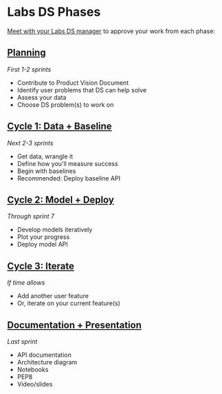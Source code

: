 # Labs DS Phases

[Meet with your Labs DS manager](https://calendly.com/ryan-herr) to approve your work from each phase:

## [Planning](planning.md)
_First 1-2 sprints_

- Contribute to Product Vision Document
- Identify user problems that DS can help solve
- Assess your data
- Choose DS problem(s) to work on

## [Cycle 1: Data + Baseline](cycle1.md)
_Next 2-3 sprints_

- Get data, wrangle it
- Define how you'll measure success
- Begin with baselines
- Recommended: Deploy baseline API

## [Cycle 2: Model + Deploy](cycle2.md)
_Through sprint 7_

- Develop models iteratively
- Plot your progress
- Deploy model API

## [Cycle 3: Iterate](cycle3.md)
_If time allows_

- Add another user feature
- Or, iterate on your current feature(s) 

## [Documentation + Presentation](documentation.md)
_Last sprint_

- API documentation
- Architecture diagram
- Notebooks
- PEP8
- Video/slides
